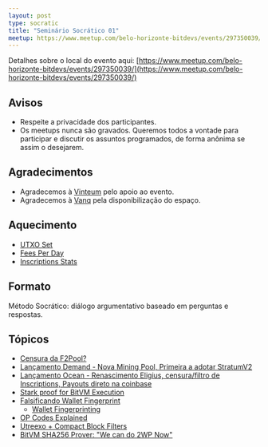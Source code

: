 ```yaml
---
layout: post
type: socratic
title: "Seminário Socrático 01"
meetup: https://www.meetup.com/belo-horizonte-bitdevs/events/297350039/
---
```


Detalhes sobre o local do evento aqui: [https://www.meetup.com/belo-horizonte-bitdevs/events/297350039/](https://www.meetup.com/belo-horizonte-bitdevs/events/297350039/)

## Avisos

- Respeite a privacidade dos participantes.
- Os meetups nunca são gravados. Queremos todos a vontade para participar e discutir os assuntos programados, de forma anônima se assim o desejarem.

## Agradecimentos

- Agradecemos à [Vinteum](https://vinteum.org/) pelo apoio ao evento.
- Agradecemos à [Vanq](https://vanq.co/) pela disponibilização do espaço.

## Aquecimento

- [UTXO Set](https://txstats.com/d/000000054/utxo-set-repartition-by-output-type?orgId=1)
- [Fees Per Day](https://transactionfee.info/charts/fees-per-day-btc/)
- [Inscriptions Stats](https://dune.com/dgtl_assets/bitcoin-ordinals-analysis)

## Formato

Método Socrático: diálogo argumentativo baseado em perguntas e respostas.

## Tópicos

* [Censura da F2Pool?](https://b10c.me/observations/08-missing-sanctioned-transactions)
* [Lançamento Demand - Nova Mining Pool, Primeira a adotar StratumV2](https://bitcoinmagazine.com/business/demand-launches-worlds-first-stratum-v2-bitcoin-mining-pool?ref=nobsbitcoin.com)
* [Lançamento Ocean - Renascimento Eligius, censura/filtro de Inscriptions, Payouts direto na coinbase](https://bitcoinmagazine.com/technical/an-ocean-launch-post-mortem)
* [Stark proof for BitVM Execution](https://github.com/neocarmack/STARK/blob/main/STARK%20proof%20for%20BitVM%20circuit%20execution.pdf)
* [Falsificando Wallet Fingerprint](https://gitlab.com/-/snippets/3611229)
    * [Wallet Fingerprinting](https://ishaana.com/blog/wallet_fingerprinting/)
* [OP Codes Explained](https://opcodeexplained.com/opcodes/)
* [Utreexo + Compact Block Filters](https://twitter.com/erik17192799/status/1730614545452863497)
* [BitVM SHA256 Prover: "We can do 2WP Now"](https://twitter.com/super_testnet/status/1726772975544807913)

